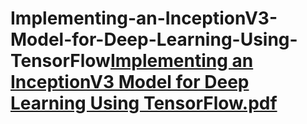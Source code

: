 # Implementing-an-InceptionV3-Model-for-Deep-Learning-Using-TensorFlow[Implementing an InceptionV3 Model for Deep Learning Using TensorFlow.pdf](https://github.com/user-attachments/files/19738674/Implementing.an.InceptionV3.Model.for.Deep.Learning.Using.TensorFlow.pdf)
